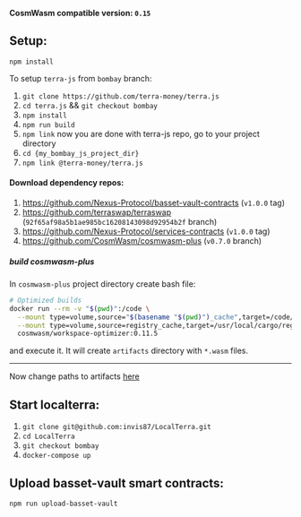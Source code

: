 **CosmWasm compatible version: `0.15`**

## Setup:

`npm install`

To setup `terra-js` from `bombay` branch:
1. `git clone https://github.com/terra-money/terra.js`
2. `cd terra.js` && `git checkout bombay`
3. `npm install`
4. `npm run build`
5. `npm link`
now you are done with terra-js repo, go to your project directory
6. `cd {my_bombay_js_project_dir}`
7. `npm link @terra-money/terra.js`

#### Download dependency repos:

1. https://github.com/Nexus-Protocol/basset-vault-contracts (`v1.0.0` tag)
2. https://github.com/terraswap/terraswap (`92f65af98a5b1ae985bc16208143098d92954b2f` branch)
3. https://github.com/Nexus-Protocol/services-contracts (`v1.0.0` tag)
4. https://github.com/CosmWasm/cosmwasm-plus (`v0.7.0` branch)

##### build cosmwasm-plus

In `cosmwasm-plus` project directory create bash file:
```sh
# Optimized builds
docker run --rm -v "$(pwd)":/code \
  --mount type=volume,source="$(basename "$(pwd)")_cache",target=/code/target \
  --mount type=volume,source=registry_cache,target=/usr/local/cargo/registry \
  cosmwasm/workspace-optimizer:0.11.5
```
and execute it. It will create `artifacts` directory with `*.wasm` files.

---

Now change paths to artifacts [here](src/basset_vault/definition.ts)

## Start localterra:

1. `git clone git@github.com:invis87/LocalTerra.git`
2. `cd LocalTerra`
3. `git checkout bombay`
4. `docker-compose up`

## Upload basset-vault smart contracts:

`npm run upload-basset-vault`
